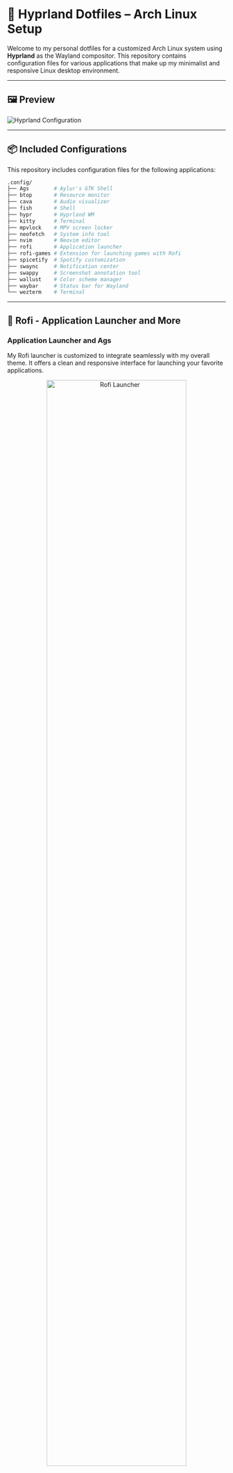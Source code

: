 # 🌿 Hyprland Dotfiles – Arch Linux Setup

Welcome to my personal dotfiles for a customized Arch Linux system using **Hyprland** as the Wayland compositor.
This repository contains configuration files for various applications that make up my minimalist and responsive Linux desktop environment.

---

## 🖼️ Preview
![Hyprland Configuration](image/Base.png)

---

## 📦 Included Configurations
This repository includes configuration files for the following applications:
```bash
.config/
├── Ags        # Aylur's GTK Shell
├── btop       # Resource monitor
├── cava       # Audio visualizer
├── fish       # Shell
├── hypr       # Hyprland WM
├── kitty      # Terminal
├── mpvlock    # MPV screen locker
├── neofetch   # System info tool
├── nvim       # Neovim editor
├── rofi       # Application launcher
├── rofi-games # Extension for launching games with Rofi
├── spicetify  # Spotify customization
├── swaync     # Notification center
├── swappy     # Screenshot annotation tool
├── wallust    # Color scheme manager
├── waybar     # Status bar for Wayland
└── wezterm    # Terminal
```

---

## 🚀 Rofi - Application Launcher and More

### Application Launcher and Ags
My Rofi launcher is customized to integrate seamlessly with my overall theme. It offers a clean and responsive interface for launching your favorite applications.

<div align="center">
  <img src="image/Launcher.png" alt="Rofi Launcher" width="80%">
  <p><em>Rofi Application Launcher</em></p>
</div>

<div align="center">
  <img src="image/Ags.png" alt="Ags Shell" width="80%">
  <p><em>Aylur's GTK Shell (Ags)</em></p>
</div>

Special thanks to [JaKooLit](https://github.com/JaKooLit) for the inspiration.

### Wallpaper Selector
I created a custom wallpaper selector with Rofi that allows you to easily choose and apply wallpapers from a visual interface.

<div align="center">
  <img src="image/Rofi_wall.png" alt="Wallpaper Selector" width="80%">
  <p><em>Rofi Wallpaper Selector</em></p>
</div>

#### Using the wallpaper selector:
- **Keyboard shortcut**: `Mod+W` (Mod = Super = Windows Key)
- **Features**:
  - Random wallpaper selection
  - Multi-workspace wallpaper support
  - Special effects for wallpapers
  - MPVpaper for video wallpapers

#### Wallpaper locations:
- **Static wallpapers**: `~/Pictures/wallpapers/`
- **Video wallpapers**: `~/Pictures/wallpapers/Video/`

---

## 🎨 Wallust - Dynamic Themes

Wallust automatically manages my color schemes based on the current wallpaper, creating a cohesive visual experience across the entire system.

### GTK & Thunar Integration
My setup uses a custom GTK configuration based on the [phocus/gtk](https://github.com/phocus/gtk) project that makes Thunar (and all other GTK applications) automatically adapt to the color scheme generated by Wallust.

<div align="center">
  <img src="image/Wallust_gtk.png" alt="Thunar with Wallust" width="80%">
  <p><em>Thunar file manager with Wallust theme integration</em></p>
</div>

#### Dynamic theme examples:
<div align="center">
  <img src="image/Wall_1.png" alt="Thunar Wallust Example 1" width="80%">
  <p><em>Theme example 1</em></p>
</div>

<div align="center">
  <img src="image/Wall_2.png" alt="Thunar Wallust Example 2" width="80%">
  <p><em>Theme example 2 - Notice how colors automatically change</em></p>
</div>

#### How it works:
1. Wallust extracts a color palette from the current wallpaper
2. The phocus/gtk theme reads these colors from Wallust's configuration
3. GTK applications like Thunar automatically adapt their appearance to match the system theme

#### Setup:
1. Install the phocus/gtk theme in `.themes/gtk`
2. Configure Wallust to generate color variables in the format expected by phocus
3. Apply a new wallpaper using the Rofi wallpaper selector (Mod+W)
4. Wallust automatically regenerates the theme based on the new wallpaper

This creates a seamless visual experience where your file manager and other GTK applications automatically match your desktop theme.

---

## 🎮 Gaming with Custom Scripts

I developed a game launching system with preconfigured options for each game. This makes it easy to launch games with different configurations without having to manually specify them each time.

### Features
- Preferred options for each game (resolution, fullscreen, etc.)
- Optimized performance configurations
- Integration with Mangohud for in-game statistics
- Support for launchers (Steam, Lutris, etc.)

<div align="center">
  <img src="image/Rofi_game.png" alt="Gaming Launcher" width="80%">
  <p><em>Rofi Game Launcher Interface</em></p>
</div>

### Game Script Creation

<div align="center">
  <img src="image/Script_game_edit.png" alt="Script Gaming" width="80%">
  <p><em>Game script editor</em></p>
</div>

#### Creating a new game script:
1. Run `-01-script-Game` to open the game script interface
2. Select "Create new script" (`-02`)
3. Name your script file (`-03`)
4. Edit the script settings (`-04`)

#### Example configuration (The_Finals):
```bash
GAMESCOPE_OPTIONS="False"
GAME_PERF="True"
GAME_VRR="True"
ANIMATION="True"
MANGOHUD_OPTION="True"
OPTION_AFTER="-useallavailablecores"
LANG_KEY="fr"

# ======= GENERAL SETTINGS =======
MONITOR="DP-2"
RESOLUTION="3440x1440"
REFRESH_RATE="165"
POSITION="0x0"
SCALE="1"

RES_WIDTH=3440
RES_HEIGHT=1440
FSR="True"
```

#### Applying the script:
- Run: `config/hypr/scripts/Gamescope/add_script.sh`
- OR: Select "Run update script" from the `-01-script-Game` menu

#### Using in Steam:
Add to your game's launch options:
```
The_Finals %command% # Launches The Finals with optimized settings
```

---

## 💻 Installation

### Prerequisites
```bash
sudo pacman -S hyprland kitty rofi waybar fish neovim btop cava thunar
```

### Additional dependencies
```bash
yay -S wallust spicetify-cli rofi-games-git swaync swappy aylurs-gtk-shell-git
```

---

## 🙏 Acknowledgements
- [JaKooLit](https://github.com/JaKooLit) who introduced me to and made me love Hyprland
- [Hyprland](https://github.com/hyprwm/Hyprland) for the amazing Wayland compositor
- [r/unixporn](https://reddit.com/r/unixporn) for inspiration
- All the developers of the tools used in this configuration

---

## 📜 License
This project is licensed under the MIT License - see the [LICENSE](LICENSE) file for details.